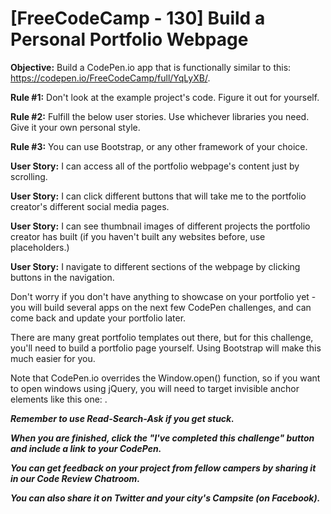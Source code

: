 [FreeCodeCamp - 130] Build a Personal Portfolio Webpage
=======================================================

**Objective:** Build a CodePen.io app that is functionally similar to this: https://codepen.io/FreeCodeCamp/full/YqLyXB/.

**Rule #1:** Don't look at the example project's code. Figure it out for yourself.

**Rule #2:** Fulfill the below user stories. Use whichever libraries you need. Give it your own personal style.

**Rule #3:** You can use Bootstrap, or any other framework of your choice.

**User Story:** I can access all of the portfolio webpage's content just by scrolling.

**User Story:** I can click different buttons that will take me to the portfolio creator's different social media pages.

**User Story:** I can see thumbnail images of different projects the portfolio creator has built
                (if you haven't built any websites before, use placeholders.)

**User Story:** I navigate to different sections of the webpage by clicking buttons in the navigation.

Don't worry if you don't have anything to showcase on your portfolio yet - you will build several apps on the next few CodePen challenges,
and can come back and update your portfolio later.

There are many great portfolio templates out there, but for this challenge, you'll need to build a portfolio page yourself.
Using Bootstrap will make this much easier for you.

Note that CodePen.io overrides the Window.open() function, so if you want to open windows using jQuery,
you will need to target invisible anchor elements like this one: <a target='_blank'>.

***Remember to use Read-Search-Ask if you get stuck.***

***When you are finished, click the "I've completed this challenge" button and include a link to your CodePen.***

***You can get feedback on your project from fellow campers by sharing it in our Code Review Chatroom.***

***You can also share it on Twitter and your city's Campsite (on Facebook).***
